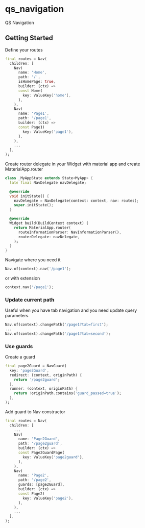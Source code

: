 # qs_navigation

QS Navigation

## Getting Started

Define your routes
```dart
final routes = Nav(
  children: [
    Nav(
      name: 'Home',
      path: '/',
      isHomePage: true,
      builder: (ctx) =>
      const Home(
        key: ValueKey('home'),
      ),
    ),
    Nav(
      name: 'Page1',
      path: '/page1',
      builder: (ctx) =>
      const Page1(
        key: ValueKey('page1'),
      ),
    ),
    ...
  ],
);
```

Create router delegate in your Widget with material app and create MaterialApp.router

```dart
class _MyAppState extends State<MyApp> {
  late final NavDelegate navDelegate;

  @override
  void initState() {
    navDelegate = NavDelegate(context: context, nav: routes);
    super.initState();
  }

  @override
  Widget build(BuildContext context) {
    return MaterialApp.router(
      routeInformationParser: NavInformationParser(),
      routerDelegate: navDelegate,
    );
  }
}
```

Navigate where you need it

```dart
Nav.of(context).nav('/page1');
```

or with extension

```dart
context.nav('/page1');
```

### Update current path

Useful when you have tab navigation and you need update query parameters

```dart
Nav.of(context).changePath('/page1?tab=first');
...
Nav.of(context).changePath('/page1?tab=second');
```

### Use guards

Create a guard

```dart
final page2Guard = NavGuard(
  key: 'page2Guard',
  redirect: (context, originPath) {
    return '/page2guard';
  },
  runner: (context, originPath) {
    return !originPath.contains('guard_passed=true');
  },
);
```

Add guard to Nav constructor

```dart
final routes = Nav(
  children: [
    ...
    Nav(
      name: 'Page2Guard',
      path: '/page2guard',
      builder: (ctx) =>
      const Page2GuardPage(
        key: ValueKey('page2guard'),
      ),
    ),
    Nav(
      name: 'Page2',
      path: '/page2',
      guards: [page2Guard],
      builder: (ctx) =>
      const Page2(
        key: ValueKey('page2'),
      ),
    ),
    ...
  ],
);
```